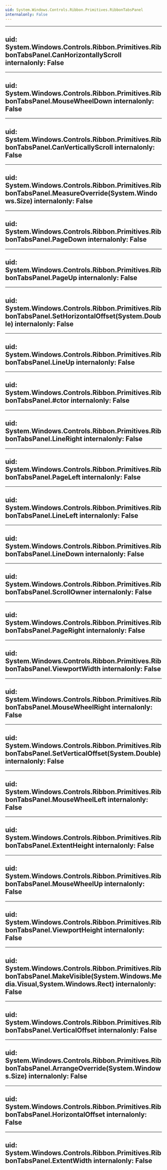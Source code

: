 ```yaml
---
uid: System.Windows.Controls.Ribbon.Primitives.RibbonTabsPanel
internalonly: False
---
```


---
uid: System.Windows.Controls.Ribbon.Primitives.RibbonTabsPanel.CanHorizontallyScroll
internalonly: False
---

---
uid: System.Windows.Controls.Ribbon.Primitives.RibbonTabsPanel.MouseWheelDown
internalonly: False
---

---
uid: System.Windows.Controls.Ribbon.Primitives.RibbonTabsPanel.CanVerticallyScroll
internalonly: False
---

---
uid: System.Windows.Controls.Ribbon.Primitives.RibbonTabsPanel.MeasureOverride(System.Windows.Size)
internalonly: False
---

---
uid: System.Windows.Controls.Ribbon.Primitives.RibbonTabsPanel.PageDown
internalonly: False
---

---
uid: System.Windows.Controls.Ribbon.Primitives.RibbonTabsPanel.PageUp
internalonly: False
---

---
uid: System.Windows.Controls.Ribbon.Primitives.RibbonTabsPanel.SetHorizontalOffset(System.Double)
internalonly: False
---

---
uid: System.Windows.Controls.Ribbon.Primitives.RibbonTabsPanel.LineUp
internalonly: False
---

---
uid: System.Windows.Controls.Ribbon.Primitives.RibbonTabsPanel.#ctor
internalonly: False
---

---
uid: System.Windows.Controls.Ribbon.Primitives.RibbonTabsPanel.LineRight
internalonly: False
---

---
uid: System.Windows.Controls.Ribbon.Primitives.RibbonTabsPanel.PageLeft
internalonly: False
---

---
uid: System.Windows.Controls.Ribbon.Primitives.RibbonTabsPanel.LineLeft
internalonly: False
---

---
uid: System.Windows.Controls.Ribbon.Primitives.RibbonTabsPanel.LineDown
internalonly: False
---

---
uid: System.Windows.Controls.Ribbon.Primitives.RibbonTabsPanel.ScrollOwner
internalonly: False
---

---
uid: System.Windows.Controls.Ribbon.Primitives.RibbonTabsPanel.PageRight
internalonly: False
---

---
uid: System.Windows.Controls.Ribbon.Primitives.RibbonTabsPanel.ViewportWidth
internalonly: False
---

---
uid: System.Windows.Controls.Ribbon.Primitives.RibbonTabsPanel.MouseWheelRight
internalonly: False
---

---
uid: System.Windows.Controls.Ribbon.Primitives.RibbonTabsPanel.SetVerticalOffset(System.Double)
internalonly: False
---

---
uid: System.Windows.Controls.Ribbon.Primitives.RibbonTabsPanel.MouseWheelLeft
internalonly: False
---

---
uid: System.Windows.Controls.Ribbon.Primitives.RibbonTabsPanel.ExtentHeight
internalonly: False
---

---
uid: System.Windows.Controls.Ribbon.Primitives.RibbonTabsPanel.MouseWheelUp
internalonly: False
---

---
uid: System.Windows.Controls.Ribbon.Primitives.RibbonTabsPanel.ViewportHeight
internalonly: False
---

---
uid: System.Windows.Controls.Ribbon.Primitives.RibbonTabsPanel.MakeVisible(System.Windows.Media.Visual,System.Windows.Rect)
internalonly: False
---

---
uid: System.Windows.Controls.Ribbon.Primitives.RibbonTabsPanel.VerticalOffset
internalonly: False
---

---
uid: System.Windows.Controls.Ribbon.Primitives.RibbonTabsPanel.ArrangeOverride(System.Windows.Size)
internalonly: False
---

---
uid: System.Windows.Controls.Ribbon.Primitives.RibbonTabsPanel.HorizontalOffset
internalonly: False
---

---
uid: System.Windows.Controls.Ribbon.Primitives.RibbonTabsPanel.ExtentWidth
internalonly: False
---
